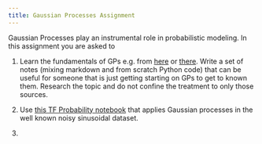 ```yaml
---
title: Gaussian Processes Assignment
---
```


Gaussian Processes play an instrumental role in probabilistic modeling. In this assignment you are asked to 

1. Learn the fundamentals of GPs e.g. from [here](https://peterroelants.github.io/posts/gaussian-process-tutorial/) or [there](https://royalsocietypublishing.org/doi/10.1098/rsta.2011.0550). Write a set of notes (mixing markdown and from scratch Python code) that can be useful for someone that is just getting starting on GPs to get to known them. Research the topic and do not confine the treatment to only those sources. 
   
2. Use [this TF Probability notebook](https://www.tensorflow.org/probability/examples/Gaussian_Process_Regression_In_TFP)  that applies Gaussian processes in the well known noisy sinusoidal dataset. 

3. 

